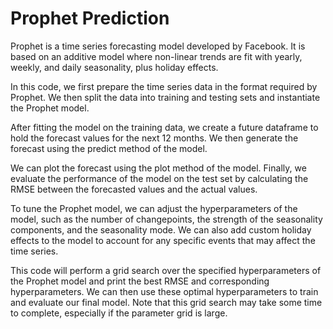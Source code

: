 # Prophet Prediction
Prophet is a time series forecasting model developed by Facebook. It is based on an additive model where non-linear trends are fit with yearly, weekly, and daily seasonality, plus holiday effects.

In this code, we first prepare the time series data in the format required by Prophet. We then split the data into training and testing sets and instantiate the Prophet model.

After fitting the model on the training data, we create a future dataframe to hold the forecast values for the next 12 months. We then generate the forecast using the predict method of the model.

We can plot the forecast using the plot method of the model. Finally, we evaluate the performance of the model on the test set by calculating the RMSE between the forecasted values and the actual values.

To tune the Prophet model, we can adjust the hyperparameters of the model, such as the number of changepoints, the strength of the seasonality components, and the seasonality mode. We can also add custom holiday effects to the model to account for any specific events that may affect the time series.

This code will perform a grid search over the specified hyperparameters of the Prophet model and print the best RMSE and corresponding hyperparameters. We can then use these optimal hyperparameters to train and evaluate our final model. Note that this grid search may take some time to complete, especially if the parameter grid is large.



```
```